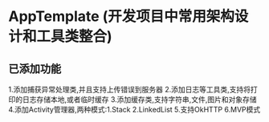 # AppTemplate (开发项目中常用架构设计和工具类整合)
## 已添加功能
1.添加捕获异常处理类,并且支持上传错误到服务器
2.添加日志等工具类,支持将打印的日志存储本地,或者临时缓存
3.添加缓存类,支持字符串,文件,图片和对象存储
4.添加Activity管理器,两种模式:1.Stack 2.LinkedList
5.支持OkHTTP
6.MVP模式
